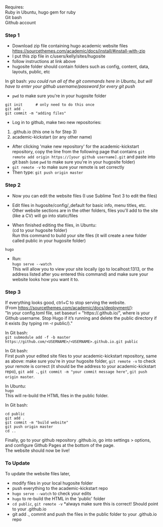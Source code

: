 Requires:      
Ruby in Ubuntu, hugo gem for ruby      
Git bash       
Github account      
       
### Step 1        
- Download zip file containing hugo academic website files
https://sourcethemes.com/academic/docs/install/#install-with-zip
- I put this zip file in c/users/kelly/sites/hugosite
- follow instructions at link above
- hugosite folder should contain folders such as config, content, data, layouts, public, etc
           
In git bash: *you could run all of the git commands here in Ubuntu, but will have to enter your github username/password for every git push*         
- ```pwd``` to make sure you're in your hugosite folder
```     
git init      # only need to do this once
git add .  
git commit -m "adding files"    
``` 
                 
- Log in to github, make two new repositories:   
1. <your username>.github.io (this one is for Step 3)
2. academic-kickstart (or any other name)    
      
  
- After clicking 'make new repository' for the academic-kickstart repository, copy the line from the following page that contains 
```git remote add origin https://[your github username].git``` and paste into git bash 
(use ```pwd``` to make sure you're in your hugosite folder)      
- ```git remote -v``` to make sure your remote is set correctly     
- Then type:
```git push origin master```     


### Step 2     
- Now you can edit the website files (I use Sublime Text 3 to edit the files)     
- Edit files in hugosite/config/\_default for basic info, menu titles, etc.  Other website sections are in the other folders,
files you'll add to the site (like a CV) will go into static/files     
       
- When finished editing the files, in Ubuntu:      
(cd to your hugosite folder)      
Run this command to build your site files (it will create a new folder called public in your hugosite folder)
```    
hugo     
```      
- Run:  
```hugo serve --watch```     
This will allow you to view your site locally (go to localhost:1313, or the address listed after you entered this command)
and make sure your website looks how you want it to.
      
### Step 3      
If everything looks good, ctrl+C to stop serving the website.       
(From https://sourcethemes.com/academic/docs/deployment/):       
"In your config.toml file, set baseurl = "https://<USERNAME>.github.io/", where <USERNAME> is your Github username. Stop Hugo if it’s running and delete the public directory if it exists (by typing rm -r public/)."      
        
In Git bash:    
```git submodule add -f -b master https://github.com/<USERNAME>/<USERNAME>.github.io.git public```
    
In Git bash:    
First push your edited site files to your academic-kickstart repository, same as above: make sure you're in your hugosite folder,
```git remote -v``` to check your remote is correct (it should be the address to your academic-kickstart repo), ```git add .```, ```git commit -m "your commit message here"```, ```git push origin master```.      
        
In Ubuntu:    
```hugo```      
This will re-build the HTML files in the public folder.      
       
In Git bash:      
```
cd public      
git add .     
git commit -m "build website"    
git push origin master    
cd ..
```
         
Finally, go to your github repository <USERNAME>.github.io, go into settings > options, and configure Github Pages at the bottom of the page.        
The website should now be live!       


### To Update      
To update the website files later,
- modify files in your local hugosite folder    
- push everything to the academic-kickstart repo    
- ```hugo serve --watch``` to check your edits    
- ```hugo``` to re-build the HTML in the 'public' folder      
- ```cd public```, ```git remote -v``` *always make sure this is correct!  Should point to your <USERNAME>.github.io       
- git add ., commit and push the files in the public folder to your <USERNAME>.github.io repo       


